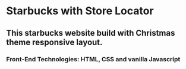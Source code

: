 # Starbucks with Store Locator


## This starbucks website build with Christmas theme responsive layout. 

### Front-End Technologies: HTML, CSS and vanilla Javascript
